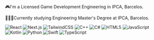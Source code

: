 🎮I'm a Licensed Game Development Engineering in IPCA, Barcelos. 

👨🏾‍💻Currently studying Engineering Master's Degree at IPCA, Barcelos.


 
![React](https://skillicons.dev/icons?i=react)
![Next.js](https://skillicons.dev/icons?i=next)
![TailwindCSS](https://skillicons.dev/icons?i=tailwind)
![C++](https://skillicons.dev/icons?i=cpp)
![C#](https://skillicons.dev/icons?i=cs)
![HTML5](https://skillicons.dev/icons?i=html)
![JavaScript](https://skillicons.dev/icons?i=js)
![Kotlin](https://skillicons.dev/icons?i=kotlin)
![Python](https://skillicons.dev/icons?i=python)
![Swift](https://skillicons.dev/icons?i=swift)
![TypeScript](https://skillicons.dev/icons?i=ts)

